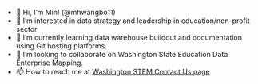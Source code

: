 - 👋 Hi, I’m Min! (@mhwangbo11)
- 👀 I’m interested in data strategy and leadership in education/non-profit sector
- 🌱 I’m currently learning data warehouse buildout and documentation using Git hosting platforms.
- 💞️ I’m looking to collaborate on Washington State Education Data Enterprise Mapping.
- 📫 How to reach me at [Washington STEM Contact Us page](https://washingtonstem.org/contact/)
<!---
mhwangbo11/mhwangbo11 is a ✨ special ✨ repository because its `README.md` (this file) appears on your GitHub profile.
You can click the Preview link to take a look at your changes.
--->

